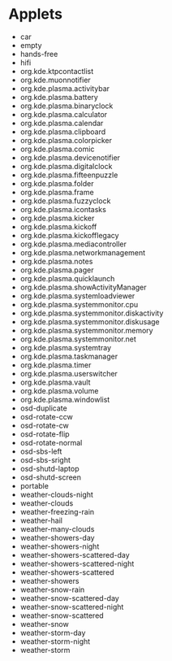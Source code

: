 # Applets

- car
- empty
- hands-free
- hifi
- org.kde.ktpcontactlist
- org.kde.muonnotifier
- org.kde.plasma.activitybar
- org.kde.plasma.battery
- org.kde.plasma.binaryclock
- org.kde.plasma.calculator
- org.kde.plasma.calendar
- org.kde.plasma.clipboard
- org.kde.plasma.colorpicker
- org.kde.plasma.comic
- org.kde.plasma.devicenotifier
- org.kde.plasma.digitalclock
- org.kde.plasma.fifteenpuzzle
- org.kde.plasma.folder
- org.kde.plasma.frame
- org.kde.plasma.fuzzyclock
- org.kde.plasma.icontasks
- org.kde.plasma.kicker
- org.kde.plasma.kickoff
- org.kde.plasma.kickofflegacy
- org.kde.plasma.mediacontroller
- org.kde.plasma.networkmanagement
- org.kde.plasma.notes
- org.kde.plasma.pager
- org.kde.plasma.quicklaunch
- org.kde.plasma.showActivityManager
- org.kde.plasma.systemloadviewer
- org.kde.plasma.systemmonitor.cpu
- org.kde.plasma.systemmonitor.diskactivity
- org.kde.plasma.systemmonitor.diskusage
- org.kde.plasma.systemmonitor.memory
- org.kde.plasma.systemmonitor.net
- org.kde.plasma.systemtray
- org.kde.plasma.taskmanager
- org.kde.plasma.timer
- org.kde.plasma.userswitcher
- org.kde.plasma.vault
- org.kde.plasma.volume
- org.kde.plasma.windowlist
- osd-duplicate
- osd-rotate-ccw
- osd-rotate-cw
- osd-rotate-flip
- osd-rotate-normal
- osd-sbs-left
- osd-sbs-sright
- osd-shutd-laptop
- osd-shutd-screen
- portable
- weather-clouds-night
- weather-clouds
- weather-freezing-rain
- weather-hail
- weather-many-clouds
- weather-showers-day
- weather-showers-night
- weather-showers-scattered-day
- weather-showers-scattered-night
- weather-showers-scattered
- weather-showers
- weather-snow-rain
- weather-snow-scattered-day
- weather-snow-scattered-night
- weather-snow-scattered
- weather-snow
- weather-storm-day
- weather-storm-night
- weather-storm
